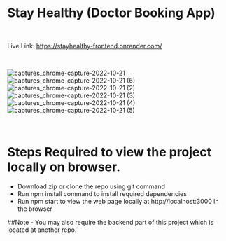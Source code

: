 # Stay Healthy (Doctor Booking App)

<br>

Live Link: https://stayhealthy-frontend.onrender.com/

<br>

![captures_chrome-capture-2022-10-21](https://user-images.githubusercontent.com/64298475/202921663-484c0349-debe-4fe5-abba-081c54464dd2.png)
![captures_chrome-capture-2022-10-21 (6)](https://user-images.githubusercontent.com/64298475/202921806-f238b647-656f-44c2-82b0-e364f720615e.png)
![captures_chrome-capture-2022-10-21 (2)](https://user-images.githubusercontent.com/64298475/202921672-65782c92-61c0-4655-84e5-c54aa994a316.png)
![captures_chrome-capture-2022-10-21 (3)](https://user-images.githubusercontent.com/64298475/202921676-b9ed49f2-430c-45c4-86cb-c682997a83a5.png)
![captures_chrome-capture-2022-10-21 (4)](https://user-images.githubusercontent.com/64298475/202921679-8a63f09c-166e-4e66-89b0-fa8cc17c78bd.png)
![captures_chrome-capture-2022-10-21 (5)](https://user-images.githubusercontent.com/64298475/202921685-7b954e26-1b06-4de3-94b9-9f8a23271357.png)

<br>

# Steps Required to view the project locally on browser.
- Download zip or clone the repo using git command
- Run npm install command to install required dependencies
- Run npm start to view the web page locally at  http://localhost:3000 in the browser

##Note - You may also require the backend part of this project which is located at another repo.
